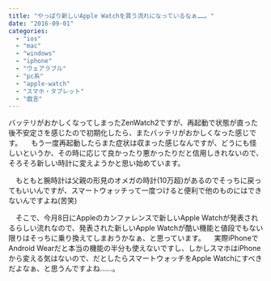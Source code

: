 ```yaml
---
title: "やっぱり新しいApple Watchを買う流れになっているなぁ……。"
date: "2016-09-01"
categories: 
  - "ios"
  - "mac"
  - "windows"
  - "iphone"
  - "ウェアラブル"
  - "pc系"
  - "apple-watch"
  - "スマホ・タブレット"
  - "戯言"
---
```


バッテリがおかしくなってしまったZenWatch2ですが、再起動で状態が直った後不安定さを感じたので初期化したら、またバッテリがおかしくなった感じです。 　もう一度再起動したらまた症状は収まった感じなんですが、どうにも怪しいというか、その時に応じて良かったり悪かったりだと信用しきれないので、そろそろ新しい時計に変えようかと思い始めています。

　もともと腕時計は父親の形見のオメガの時計(10万超)があるのでそっちに戻ってもいいんですが、スマートウォッチって一度つけると便利で他のものにはできないんですよね(苦笑)

　そこで、今月8日にAppleのカンファレンスで新しいApple Watchが発表されるらしい流れなので、発表された新しいApple Watchが酷い機能と値段でもない限りはそっちに乗り換えてしまおうかなぁ、と思っています。 　実際iPhoneでAndroid Wearだと本当の機能の半分も使えないですし、しかしスマホはiPhoneから変える気はないので、だとしたらスマートウォッチをApple Watchにすべきだよなぁ、と思うんですよね……。
